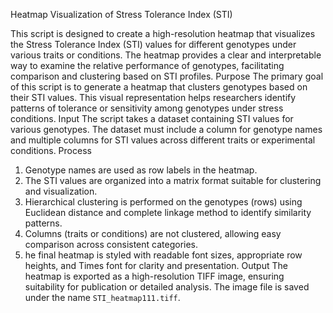 Heatmap Visualization of Stress Tolerance Index (STI)

This script is designed to create a high-resolution heatmap that visualizes the Stress Tolerance Index (STI) values for different genotypes under various traits or conditions. The heatmap provides a clear and interpretable way to examine the relative performance of genotypes, facilitating comparison and clustering based on STI profiles.
Purpose
The primary goal of this script is to generate a heatmap that clusters genotypes based on their STI values. This visual representation helps researchers identify patterns of tolerance or sensitivity among genotypes under stress conditions.
Input
The script takes a dataset containing STI values for various genotypes. The dataset must include a column for genotype names and multiple columns for STI values across different traits or experimental conditions.
Process
1. Genotype names are used as row labels in the heatmap.
2. The STI values are organized into a matrix format suitable for clustering and visualization.
3. Hierarchical clustering is performed on the genotypes (rows) using Euclidean distance and complete linkage method to identify similarity patterns.
4. Columns (traits or conditions) are not clustered, allowing easy comparison across consistent categories.
5. he final heatmap is styled with readable font sizes, appropriate row heights, and Times font for clarity and presentation.
Output
The heatmap is exported as a high-resolution TIFF image, ensuring suitability for publication or detailed analysis. The image file is saved under the name `STI_heatmap111.tiff`.


